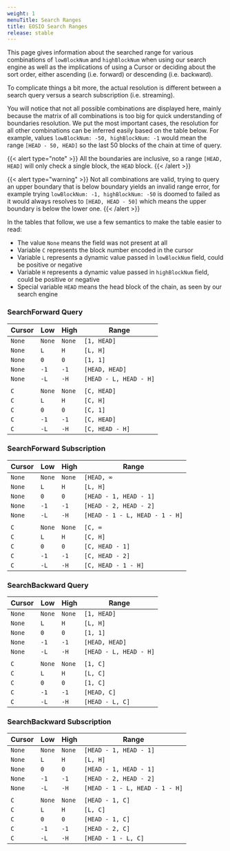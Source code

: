 ```yaml
---
weight: 1
menuTitle: Search Ranges
title: EOSIO Search Ranges
release: stable
---
```


This page gives information about the searched range for various combinations of `lowBlockNum` and
`highBlockNum` when using our search engine as well as the implications of using a Cursor or deciding
about the sort order, either ascending (i.e. forward) or descending (i.e. backward).

To complicate things a bit more, the actual resolution is different between a search query versus
a search subscription (i.e. streaming).

You will notice that not all possible combinations are displayed here, mainly because the matrix
of all combinations is too big for quick understanding of boundaries resolution. We put the most
important cases, the resolution for all other combinations can be inferred easily based on
the table below. For example, values `lowBlockNum: -50, highBlockNum: -1` would mean the range
`[HEAD - 50, HEAD]` so the last 50 blocks of the chain at time of query.

{{< alert type="note" >}}
All the boundaries are inclusive, so a range `[HEAD, HEAD]` will only check a single block, the
`HEAD` block.
{{< /alert >}}

{{< alert type="warning" >}}
Not all combinations are valid, trying to query an upper boundary that is below boundary yields
an invalid range error, for example trying `lowBlockNum: -1, highBlockNum: -50` is doomed to failed
as it would always resolves to `[HEAD, HEAD - 50]` which means the upper boundary is below the lower
one.
{{< /alert >}}

In the tables that follow, we use a few semantics to make the table easier to read:

- The value `None` means the field was not present at all
- Variable `C` represents the block number encoded in the cursor
- Variable `L` represents a dynamic value passed in `lowBlockNum` field, could be positive or negative
- Variable `H` represents a dynamic value passed in `highBlockNum` field, could be positive or negative
- Special variable `HEAD` means the head block of the chain, as seen by our search engine

### SearchForward Query

| Cursor | Low    | High   | Range                  |
|--------|--------|--------|------------------------|
| `None` | `None` | `None` | `[1, HEAD]`            |
| `None` | `L`    | `H`    | `[L, H]`               |
| `None` | `0`    | `0`    | `[1, 1]`               |
| `None` | `-1`   | `-1`   | `[HEAD, HEAD]`         |
| `None` | `-L`   | `-H`   | `[HEAD - L, HEAD - H]` |
||||||
| `C`    | `None` | `None` | `[C, HEAD]`            |
| `C`    | `L`    | `H`    | `[C, H]`               |
| `C`    | `0`    | `0`    | `[C, 1]`               |
| `C`    | `-1`   | `-1`   | `[C, HEAD]`            |
| `C`    | `-L`   | `-H`   | `[C, HEAD - H]`        |

### SearchForward Subscription

| Cursor | Low    | High   | Range                          |
|--------|--------|--------|--------------------------------|
| `None` | `None` | `None` | `[HEAD, ∞`                     |
| `None` | `L`    | `H`    | `[L, H]`                       |
| `None` | `0`    | `0`    | `[HEAD - 1, HEAD - 1]`         |
| `None` | `-1`   | `-1`   | `[HEAD - 2, HEAD - 2]`         |
| `None` | `-L`   | `-H`   | `[HEAD - 1 - L, HEAD - 1 - H]` |
||||||
| `C`    | `None` | `None` | `[C, ∞`                        |
| `C`    | `L`    | `H`    | `[C, H]`                       |
| `C`    | `0`    | `0`    | `[C, HEAD - 1]`                |
| `C`    | `-1`   | `-1`   | `[C, HEAD - 2]`                |
| `C`    | `-L`   | `-H`   | `[C, HEAD - 1 - H]`            |

### SearchBackward Query

| Cursor | Low    | High   | Range                  |
|--------|--------|--------|------------------------|
| `None` | `None` | `None` | `[1, HEAD]`            |
| `None` | `L`    | `H`    | `[L, H]`               |
| `None` | `0`    | `0`    | `[1, 1]`               |
| `None` | `-1`   | `-1`   | `[HEAD, HEAD]`         |
| `None` | `-L`   | `-H`   | `[HEAD - L, HEAD - H]` |
||||||
| `C`    | `None` | `None` | `[1, C]`               |
| `C`    | `L`    | `H`    | `[L, C]`               |
| `C`    | `0`    | `0`    | `[1, C]`               |
| `C`    | `-1`   | `-1`   | `[HEAD, C]`            |
| `C`    | `-L`   | `-H`   | `[HEAD - L, C]`        |

### SearchBackward Subscription

| Cursor | Low    | High   | Range                          |
|--------|--------|--------|--------------------------------|
| `None` | `None` | `None` | `[HEAD - 1, HEAD - 1]`         |
| `None` | `L`    | `H`    | `[L, H]`                       |
| `None` | `0`    | `0`    | `[HEAD - 1, HEAD - 1]`         |
| `None` | `-1`   | `-1`   | `[HEAD - 2, HEAD - 2]`         |
| `None` | `-L`   | `-H`   | `[HEAD - 1 - L, HEAD - 1 - H]` |
||||||
| `C`    | `None` | `None` | `[HEAD - 1, C]`                |
| `C`    | `L`    | `H`    | `[L, C]`                       |
| `C`    | `0`    | `0`    | `[HEAD - 1, C]`                |
| `C`    | `-1`   | `-1`   | `[HEAD - 2, C]`                |
| `C`    | `-L`   | `-H`   | `[HEAD - 1 - L, C]`            |
